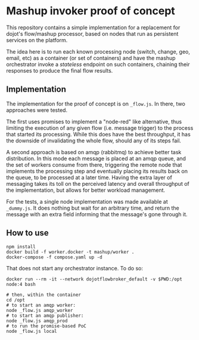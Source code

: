 # Mashup invoker proof of concept

This repository contains a simple implementation for a replacement for dojot's flow/mashup
processor, based on nodes that run as persistent services on the platform.

The idea here is to run each known processing node (switch, change, geo, email, etc) as a container
(or set of containers) and have the mashup orchestrator invoke a *stateless* endpoint on such
containers, chaining their responses to produce the final flow results.

## Implementation

The implementation for the proof of concept is on `_flow.js`. In there, two approaches were
tested.

The first uses promises to implement a "node-red" like alternative, thus limiting the execution of
any given flow (i.e. message trigger) to the process that started its processing. While this does
have the best throughput, it has the downside of invalidating the whole flow, should any of its
steps fail.

A second approach is based on amqp (rabbitmq) to achieve better task distribution. In this mode
each message is placed at an amqp queue, and the set of workers consume from there, triggering
the remote node that implements the processing step and eventually placing its results back on the
queue, to be processed at a later time. Having the extra layer of messaging takes its toll on the
perceived latency and overall throughput of the implementation, but allows for better workload
management.

For the tests, a single node implementation was made available at `_dummy.js`. It does nothing
but wait for an arbitrary time, and return the message with an extra field informing that the
message's gone through it.


## How to use

```shell
npm install
docker build -f worker.docker -t mashup/worker .
docker-compose -f compose.yaml up -d
```

That does not start any orchestrator instance. To do so:

```shell
docker run --rm -it --network dojotflowbroker_default -v $PWD:/opt node:4 bash

# then, within the container
cd /opt
# to start an amqp worker:
node _flow.js amqp_worker
# to start an amqp publisher:
node _flow.js amqp_prod
# to run the promise-based PoC
node _flow.js local
```
